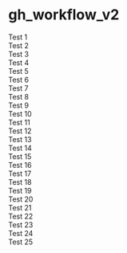 # gh_workflow_v2
Test 1   
Test 2   
Test 3   
Test 4  
Test 5  
Test 6  
Test 7   
Test 8  
Test 9   
Test 10   
Test 11   
Test 12   
Test 13   
Test 14   
Test 15   
Test 16   
Test 17   
Test 18   
Test 19   
Test 20   
Test 21   
Test 22   
Test 23   
Test 24   
Test 25   
